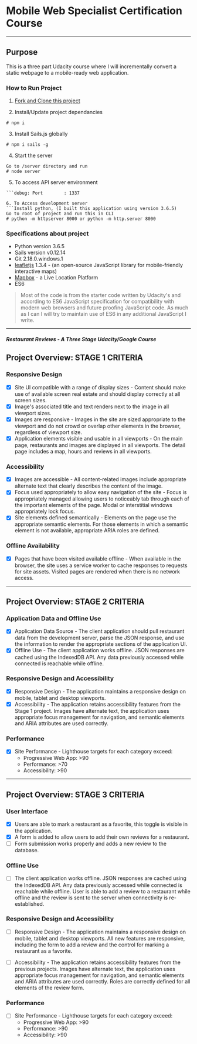 # Mobile Web Specialist Certification Course
---
## Purpose
This is a three part Udacity course where I will incrementally convert a static webpage to a mobile-ready web application. 

### How to Run Project
1. [Fork and Clone this project](https://github.com/jannaee/mws-restaurant-stage-1.git)

2. Install/Update project dependancies
```Install project dependancies
# npm i
```
3. Install Sails.js globally
```Install sails global if it is not installed already
# npm i sails -g
```
4. Start the server
```Start server
Go to /server directory and run
# node server
```
5. To access API server environment
```debug: Environment : development
```debug: Port        : 1337

6. To Access development server
```Install python, (I built this application using version 3.6.5)
Go to root of project and run this in CLI
# python -m httpserver 8000 or python -m http.server 8000
```

### Specifications about project
* Python version 3.6.5
* Sails version v0.12.14
* Git 2.18.0.windows.1
* [leafletjs](https://leafletjs.com/) 1.3.4 - (an open-source JavaScript library for mobile-friendly interactive maps)
* [Mapbox](https://www.mapbox.com/) - a Live Location Platform
* ES6
> Most of the code is from the starter code written by Udacity's and according to ES6 JavaScript specification for compatibility with modern web browsers and future proofing JavaScript code. As much as I can I will try to maintain use of ES6 in any additional JavaScript I write. 
---

#### _Restaurant Reviews - A Three Stage Udacity/Google Course_

## Project Overview: STAGE 1 CRITERIA

### Responsive Design

- [x] Site UI compatible with a range of display sizes - Content should make use of available screen real estate and should display correctly at all screen sizes.
- [x] Image's associated title and text renders next to the image in all viewport sizes.
- [x] Images are responsive - Images in the site are sized appropriate to the viewport and do not crowd or overlap other elements in the browser, regardless of viewport size.
- [x] Application elements visible and usable in all viewports - On the main page, restaurants and images are displayed in all viewports. The detail page includes a map, hours and reviews in all viewports.

### Accessibility

- [x] Images are accessible - All content-related images include appropriate alternate text that clearly describes the content of the image.
- [x] Focus used appropriately to allow easy navigation of the site - Focus is appropriately managed allowing users to noticeably tab through each of the important elements of the page. Modal or interstitial windows appropriately lock focus.
- [x] Site elements defined semantically - Elements on the page use the appropriate semantic elements. For those elements in which a semantic element is not available, appropriate ARIA roles are defined.

### Offline Availability

- [x] Pages that have been visited available offline - When available in the browser, the site uses a service worker to cache responses to requests for site assets. Visited pages are rendered when there is no network access.
---

## Project Overview: STAGE 2 CRITERIA

### Application Data and Offline Use

- [x] Application Data Source - The client application should pull restaurant data from the development server, parse the JSON response, and use the information to render the appropriate sections of the application UI.
- [x] Offline Use - The client application works offline. JSON responses are cached using the IndexedDB API. Any data previously accessed while connected is reachable while offline.

### Responsive Design and Accessibility

- [x] Responsive Design - The application maintains a responsive design on mobile, tablet and desktop viewports.
- [x] Accessibility - The application retains accessibility features from the Stage 1 project. Images have alternate text, the application uses appropriate focus management for navigation, and semantic elements and ARIA attributes are used correctly.

### Performance
- [x]  Site Performance - Lighthouse targets for each category exceed:
    * Progressive Web App: >90
    * Performance: >70
    * Accessibility: >90
---

## Project Overview: STAGE 3 CRITERIA

### User Interface

- [x] Users are able to mark a restaurant as a favorite, this toggle is visible in the application. 
- [x] A form is added to allow users to add their own reviews for a restaurant. 
- [ ] Form submission works properly and adds a new review to the database.

### Offline Use

- [ ] The client application works offline. JSON responses are cached using the IndexedDB API. Any data previously accessed while connected is reachable while offline. User is able to add a review to a restaurant while offline and the review is sent to the server when connectivity is re-established.

### Responsive Design and Accessibility

- [ ] Responsive Design - The application maintains a responsive design on mobile, tablet and desktop viewports. All new features are responsive, including the form to add a review and the control for marking a restaurant as a favorite.

- [ ] Accessibility - The application retains accessibility features from the previous projects. Images have alternate text, the application uses appropriate focus management for navigation, and semantic elements and ARIA attributes are used correctly. Roles are correctly defined for all elements of the review form.

### Performance
- [ ]  Site Performance - Lighthouse targets for each category exceed:
    * Progressive Web App: >90
    * Performance: >90
    * Accessibility: >90
